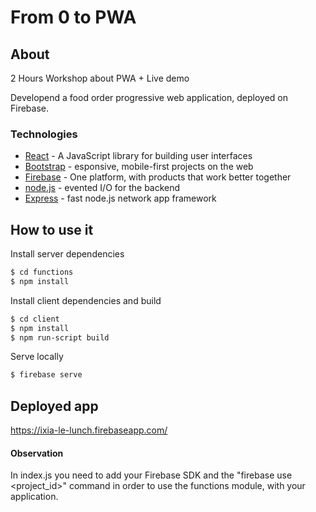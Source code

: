# From 0 to PWA

## About
2 Hours Workshop about PWA + Live demo

Developend a food order progressive web application, deployed on Firebase.

### Technologies
* [React] - A JavaScript library for building user interfaces
* [Bootstrap] - esponsive, mobile-first projects on the web
* [Firebase] - One platform, with products that work better together
* [node.js] - evented I/O for the backend
* [Express] - fast node.js network app framework

## How to use it

Install server dependencies
```sh
$ cd functions
$ npm install
```

Install client dependencies and build
```sh
$ cd client
$ npm install
$ npm run-script build
```

Serve locally
```sh
$ firebase serve
```

## Deployed app

https://ixia-le-lunch.firebaseapp.com/

#### Observation
In index.js you need to add your Firebase SDK and the "firebase use <project_id>" command in order to use 
the functions module, with your application.

[React]: <https://reactjs.org>
[node.js]: <http://nodejs.org>
[express]: <http://expressjs.com>
[Firebase]: <https://firebase.google.com>
[Bootstrap]: <https://getbootstrap.com>

